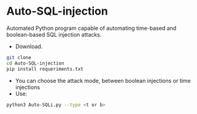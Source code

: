 # Auto-SQL-injection
Automated Python program capable of automating time-based and boolean-based SQL injection attacks.

- Download.

~~~bash
git clone
cd Auto-SQL-injection
pip install requeriments.txt
~~~

- You can choose the attack mode, between boolean injections or time injections
- Use:

~~~bash
python3 Auto-SQLi.py --type <t or b>
~~~

